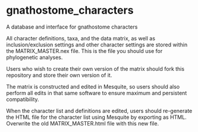 # gnathostome_characters
A database and interface for gnathostome characters

All character definitions, taxa, and the data matrix, as well as inclusion/exclusion settings and other character settings
are stored within the MATRIX_MASTER.nex file. This is the file you should use for phylogenetic analyses.

Users who wish to create their own version of the matrix should fork this repository and store their own version of it.

The matrix is constructed and edited in Mesquite, so users should also perform all edits in that same software to ensure maximum and persistent
compatibility.

When the character list and definitions are edited, users should re-generate the HTML file for the character list using Mesquite by exporting as HTML.
Overwrite the old MATRIX_MASTER.html file with this new file. 
